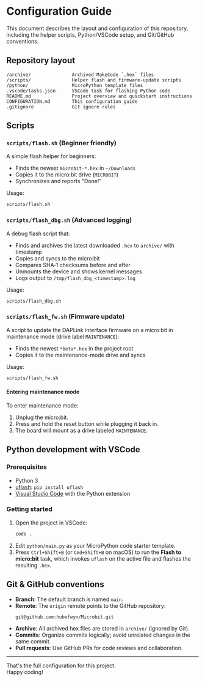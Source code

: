 # Configuration Guide

This document describes the layout and configuration of this repository,
including the helper scripts, Python/VSCode setup, and Git/GitHub conventions.

## Repository layout

```
/archive/               Archived MakeCode `.hex` files
/scripts/               Helper flash and firmware-update scripts
/python/                MicroPython template files
.vscode/tasks.json      VSCode task for flashing Python code
README.md               Project overview and quickstart instructions
CONFIGURATION.md        This configuration guide
.gitignore              Git ignore rules
```

## Scripts

### `scripts/flash.sh` (Beginner friendly)

A simple flash helper for beginners:

- Finds the newest `microbit-*.hex` in `~/Downloads`
- Copies it to the micro:bit drive (`MICROBIT`)
- Synchronizes and reports "Done!"

Usage:

```bash
scripts/flash.sh
```

### `scripts/flash_dbg.sh` (Advanced logging)

A debug flash script that:

- Finds and archives the latest downloaded `.hex` to `archive/` with timestamp
- Copies and syncs to the micro:bit
- Compares SHA‑1 checksums before and after
- Unmounts the device and shows kernel messages
- Logs output to `/tmp/flash_dbg_<timestamp>.log`

Usage:

```bash
scripts/flash_dbg.sh
```

### `scripts/flash_fw.sh` (Firmware update)

A script to update the DAPLink interface firmware on a micro:bit in
maintenance mode (drive label `MAINTENANCE`):

- Finds the newest `*beta*.hex` in the project root
- Copies it to the maintenance-mode drive and syncs

Usage:

```bash
scripts/flash_fw.sh
```

#### Entering maintenance mode

To enter maintenance mode:

1. Unplug the micro:bit.
2. Press and hold the reset button while plugging it back in.
3. The board will mount as a drive labeled `MAINTENANCE`.

## Python development with VSCode

### Prerequisites

- Python 3
- [uflash](https://github.com/ntoll/uflash): `pip install uflash`
- [Visual Studio Code](https://code.visualstudio.com/) with the Python extension

### Getting started

1. Open the project in VSCode:
   ```bash
   code .
   ```
2. Edit `python/main.py` as your MicroPython code starter template.
3. Press `Ctrl+Shift+B` (or `Cmd+Shift+B` on macOS) to run the **Flash to micro:bit** task,
   which invokes `uflash` on the active file and flashes the resulting `.hex`.

## Git & GitHub conventions

- **Branch**: The default branch is named `main`.
- **Remote**: The `origin` remote points to the GitHub repository:
  ```
  git@github.com:hubofwyn/Microbit.git
  ```
- **Archive**: All archived hex files are stored in `archive/` (ignored by Git).
- **Commits**: Organize commits logically; avoid unrelated changes in the same commit.
- **Pull requests**: Use GitHub PRs for code reviews and collaboration.

---

That's the full configuration for this project.  
Happy coding!
